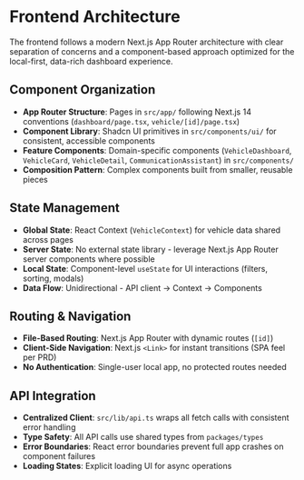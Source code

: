 # Frontend Architecture

The frontend follows a modern Next.js App Router architecture with clear separation of concerns and a component-based approach optimized for the local-first, data-rich dashboard experience.

## Component Organization

- **App Router Structure**: Pages in `src/app/` following Next.js 14 conventions (`dashboard/page.tsx`, `vehicle/[id]/page.tsx`)
- **Component Library**: Shadcn UI primitives in `src/components/ui/` for consistent, accessible components
- **Feature Components**: Domain-specific components (`VehicleDashboard`, `VehicleCard`, `VehicleDetail`, `CommunicationAssistant`) in `src/components/`
- **Composition Pattern**: Complex components built from smaller, reusable pieces

## State Management

- **Global State**: React Context (`VehicleContext`) for vehicle data shared across pages
- **Server State**: No external state library - leverage Next.js App Router server components where possible
- **Local State**: Component-level `useState` for UI interactions (filters, sorting, modals)
- **Data Flow**: Unidirectional - API client → Context → Components

## Routing & Navigation

- **File-Based Routing**: Next.js App Router with dynamic routes (`[id]`)
- **Client-Side Navigation**: Next.js `<Link>` for instant transitions (SPA feel per PRD)
- **No Authentication**: Single-user local app, no protected routes needed

## API Integration

- **Centralized Client**: `src/lib/api.ts` wraps all fetch calls with consistent error handling
- **Type Safety**: All API calls use shared types from `packages/types`
- **Error Boundaries**: React error boundaries prevent full app crashes on component failures
- **Loading States**: Explicit loading UI for async operations

